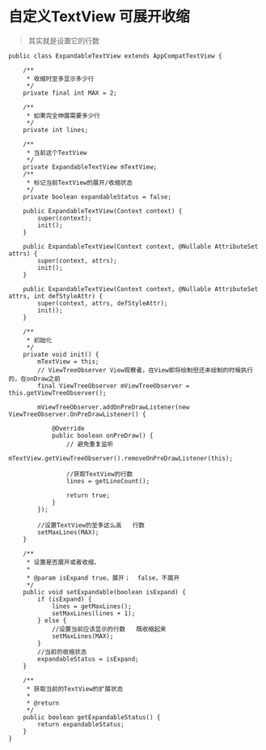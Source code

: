 # 自定义TextView 可展开收缩

> 其实就是设置它的行数

	public class ExpandableTextView extends AppCompatTextView {

	    /**
	     * 收缩时至多显示多少行
	     */
	    private final int MAX = 2;
	
	    /**
	     * 如果完全伸展需要多少行
	     */
	    private int lines;
	
	    /**
	     * 当前这个TextView
	     */
	    private ExpandableTextView mTextView;
	    /**
	     * 标记当前TextView的展开/收缩状态
	     */
	    private boolean expandableStatus = false;
	
	    public ExpandableTextView(Context context) {
	        super(context);
	        init();
	    }
	
	    public ExpandableTextView(Context context, @Nullable AttributeSet attrs) {
	        super(context, attrs);
	        init();
	    }
	
	    public ExpandableTextView(Context context, @Nullable AttributeSet attrs, int defStyleAttr) {
	        super(context, attrs, defStyleAttr);
	        init();
	    }
	
	    /**
	     * 初始化
	     */
	    private void init() {
	        mTextView = this;
	        // ViewTreeObserver View观察者，在View即将绘制但还未绘制的时候执行的，在onDraw之前
	        final ViewTreeObserver mViewTreeObserver = this.getViewTreeObserver();
	
	        mViewTreeObserver.addOnPreDrawListener(new ViewTreeObserver.OnPreDrawListener() {
	
	            @Override
	            public boolean onPreDraw() {
	                // 避免重复监听
	                mTextView.getViewTreeObserver().removeOnPreDrawListener(this);
	
	                //获取TextView的行数
	                lines = getLineCount();
	
	                return true;
	            }
	        });
	
	        //设置TextView的至多这么高   行数
	        setMaxLines(MAX);
	    }
	
	    /**
	     * 设置是否展开或者收缩，
	     *
	     * @param isExpand true，展开；  false，不展开
	     */
	    public void setExpandable(boolean isExpand) {
	        if (isExpand) {
	            lines = getMaxLines();
	            setMaxLines(lines + 1);
	        } else {
	            //设置当前应该显示的行数   既收缩起来
	            setMaxLines(MAX);
	        }
	        //当前的收缩状态
	        expandableStatus = isExpand;
	    }
	
	    /**
	     * 获取当前的TextView的扩展状态
	     *
	     * @return
	     */
	    public boolean getExpandableStatus() {
	        return expandableStatus;
	    }
	}
